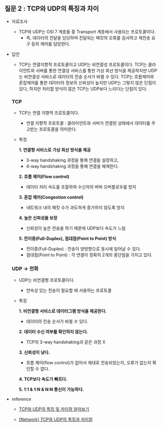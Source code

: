 ## 질문 2 : TCP와 UDP의 특징과 차이

- 자료조사
    - TCP와 UDP는 OSI 7 계층들 중 Transport 계층에서 사용되는 프로토콜이다.
        - 즉, 데이터의 전달을 담당하며 전달되는 패킷의 오류를 검사하고 재전송 요구 등의 제어를 담당한다.

 - 답안
    - TCP는 연결지향적 프로토콜이고 UDP는 비연결성 프로토콜이다. TCP는 클라이언트와 서버를 통한 연결성 서비스를 통한 가상 회선 방식을 제공하지만 UDP는 비연결성 서비스로 데이터의 전송 순서가 바뀔 수 있다. TCP는 흐름제어와 혼잡제어를 통한 데이터의 정보의 신뢰성이 높지만 UDP는 그렇지 않은 단점이 있다, 하지만 처리할 방식이 많은 TCP는 UDP보다 느리다는 단점이 있다.

    ### TCP
    
    - TCP는 연결 지향적 프로토콜이다.
        - 연결 지향적 프로토콜 : 클라이언트와 서버가 연결된 상태에서 데이터를 주고받는 프로토콜을 의미한다.
    - 특징
        
        **1. 연결형 서비스로 가상 회선 방식을 제공**
        
        - 3-way handshaking 과정을 통해 연결을 설정하고,
        - 4-way handshaking 과정을 통해 연결을 해제한다.
        
        **2. 흐름 제어(Flow control)**
        
        - 데이터 처리 속도를 조절하여 수신자의 버퍼 오버플로우를 방지
        
        **3. 혼잡 제어(Congestion control)**
        
        - 네트워크 내의 패킷 수가 과도하게 증가하지 않도록 방지
        
        **4. 높은 신뢰성을 보장**
        
        - 신뢰성이 높은 전송을 하기 때문에 UDP보다 속도가 느림
        
        **5. 전이중(Full-Duplex), 점대점(Point to Point) 방식**
        
        - 전이중(Full-Duplex) : 전송이 양방향으로 동시에 일어날 수 있다.
        - 점대점(Point to Point) : 각 연결이 정확히 2개의 종단점을 가지고 있다.
    
    ### UDP → 전화
    
    - UDP는 비연결형 프로토콜이다.
        - 연속성 있는 전송이 필요할 때 사용하는 프로토콜
    - 특징
        
        **1. 비연결형 서비스로 데이터그램 방식을 제공한다.**
        
        - 데이터의 전송 순서가 바뀔 수 있다.
        
        **2. 데이터 수신 여부를 확인하지 않는다.**
        
        - TCP의 3-way handshaking과 같은 과정 X
        
        **3. 신뢰성이 낮다.**
        
        - 흐름 제어(flow control)가 없어서 제대로 전송되었는지, 오류가 없는지 확인할 수 없다.
        
        **4. TCP보다 속도가 빠르다.**
        
        **5. 1:1 & 1:N & N:N 통신이 가능하다.**
    
    

- reference
    - [TCP와 UDP의 특징 및 차이점 알아보기](https://dev-coco.tistory.com/144)

    - [[Network] TCP와 UDP의 특징과 차이점](https://cocoon1787.tistory.com/757)